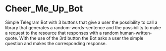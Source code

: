 # Cheer_Me_Up_Bot

Simple Telegram Bot with 3 buttons that give a user the possibility to call a library that generates a random-words-sentence and the possibility to make a request to the resource that responses with a random human-written-quote. With the use of the 3rd button the Bot asks a user the simple question and makes the corresponding response.